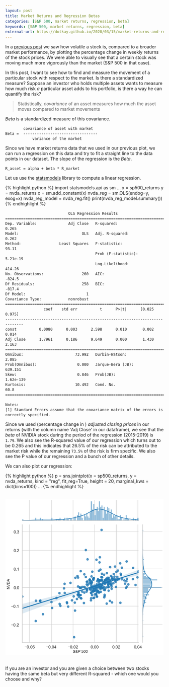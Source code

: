 ```yaml
---
layout: post
title: Market Returns and Regression Betas
categories: [S&P 500, market returns, regression, beta]
keywords: [S&P 500, market returns, regression, beta]
external-url: https://dotkay.github.io/2020/03/15/market-returns-and-regression-betas
---
```


In a [previous post](https://dotkay.github.io/2020/03/01/market-returns-and-stocks) we saw how volatile a stock is, compared to a broader market performance, by plotting the percentage change in weekly returns of the stock prices. We were able to visually see that a certain stock was moving much more vigorously than the market (S&P 500 in that case).

In this post, I want to see how to find and measure the movement of a particular stock with respect to the market. Is there a standardized measure? Suppose an investor who holds multiple assets wants to measure how much risk _a_ particular asset adds to his portfolio, is there a way he can quantify the risk?

> Statistically, _covariance_ of an asset measures how much the asset moves compared to market movements

_Beta_ is a standardized measure of this covariance.

```
        covariance of asset with market 
Beta =  ---------------------------------
            variance of the market
```

Since we have market returns data that we used in our previous plot, we can run a regression on this data and try to fit a straight line to the data points in our dataset. The slope of the regression is the _Beta_.

```
R_asset = alpha + beta * R_market
```

Let us use the [statsmodels](https://www.statsmodels.org) library to compute a linear regression.

{% highlight python %}
import statsmodels.api as sm
...
x = sp500_returns
y = nvda_returns
x = sm.add_constant(x)
nvda_reg = sm.OLS(endog=y, exog=x)
nvda_reg_model = nvda_reg.fit()
print(nvda_reg_model.summary())
{% endhighlight %}

```
                            OLS Regression Results                            
==============================================================================
Dep. Variable:              Adj Close   R-squared:                       0.265
Model:                            OLS   Adj. R-squared:                  0.262
Method:                 Least Squares   F-statistic:                     93.11
                                        Prob (F-statistic):           5.21e-19
                                        Log-Likelihood:                 414.26
No. Observations:                 260   AIC:                            -824.5
Df Residuals:                     258   BIC:                            -817.4
Df Model:                           1                                         
Covariance Type:            nonrobust                                         
==============================================================================
                 coef    std err          t      P>|t|      [0.025      0.975]
------------------------------------------------------------------------------
const          0.0080      0.003      2.598      0.010       0.002       0.014
Adj Close      1.7961      0.186      9.649      0.000       1.430       2.163
==============================================================================
Omnibus:                       73.992   Durbin-Watson:                   2.085
Prob(Omnibus):                  0.000   Jarque-Bera (JB):              639.151
Skew:                           0.846   Prob(JB):                    1.62e-139
Kurtosis:                      10.492   Cond. No.                         60.8
==============================================================================

Notes:
[1] Standard Errors assume that the covariance matrix of the errors is correctly specified.
```

Since we used (percentage change in ) _adjusted closing prices_ in our returns (with the column name 'Adj Close' in our dataframe), we see that the _beta_ of NVIDIA stock during the period of the regression (2015-2019) is `1.79`. We also see the R-squared value of our regression which turns out to be 0.265 and this indicates that 26.5% of the risk can be attributed to the market risk while the remaining `73.5%` of the risk is firm specific. We also see the P value of our regression and a bunch of other details.

We can also plot our regression:

{% highlight python %}
p = sns.jointplot(x = sp500_returns, y = nvda_returns,
                 kind = "reg", fit_reg=True,
                 height = 20, 
                 marginal_kws = dict(bins=100))
...
{% endhighlight %}

<br>
<div class="img_container">
<center><img src="https://raw.githubusercontent.com/dotkay/fin_data_analysis/main/beta.png"></center>
</div>
<br>

If you are an investor and you are given a choice between two stocks having the same beta but very different R-squared - which one would you choose and why?